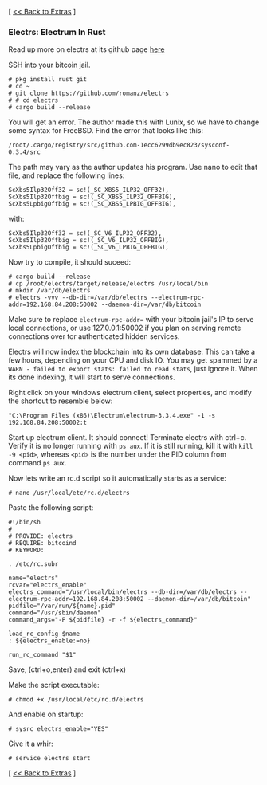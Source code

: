 [ [<< Back to Extras](https://github.com/seth586/guides/blob/master/FreeNAS/extras.md) ]

### Electrs: Electrum In Rust

Read up more on electrs at its github page [here](https://github.com/romanz/electrs)

SSH into your bitcoin jail. 

```
# pkg install rust git
# cd ~
# git clone https://github.com/romanz/electrs
# # cd electrs
# cargo build --release
```
You will get an error. The author made this with Lunix, so we have to change some syntax for FreeBSD. Find the error that looks like this:
```
/root/.cargo/registry/src/github.com-1ecc6299db9ec823/sysconf-0.3.4/src
```
The path may vary as the author updates his program. Use nano to edit that file, and replace the following lines:
```
ScXbs5Ilp32Off32 = sc!(_SC_XBS5_ILP32_OFF32),
ScXbs5Ilp32Offbig = sc!(_SC_XBS5_ILP32_OFFBIG),
ScXbs5LpbigOffbig = sc!(_SC_XBS5_LPBIG_OFFBIG),
```
with:
```
ScXbs5Ilp32Off32 = sc!(_SC_V6_ILP32_OFF32),
ScXbs5Ilp32Offbig = sc!(_SC_V6_ILP32_OFFBIG),
ScXbs5LpbigOffbig = sc!(_SC_V6_LPBIG_OFFBIG),
```

Now try to compile, it should suceed:
```
# cargo build --release
# cp /root/electrs/target/release/electrs /usr/local/bin
# mkdir /var/db/electrs
# electrs -vvv --db-dir=/var/db/electrs --electrum-rpc-addr=192.168.84.208:50002 --daemon-dir=/var/db/bitcoin
```
Make sure to replace `electrum-rpc-addr=` with your bitcoin jail's IP to serve local connections, or use 127.0.0.1:50002 if you plan on serving remote connections over tor authenticated hidden services.

Electrs will now index the blockchain into its own database. This can take a few hours, depending on your CPU and disk IO. You may get spammed by a `WARN - failed to export stats: failed to read stats`, just ignore it. When its done indexing, it will start to serve connections.

Right click on your windows electrum client, select properties, and modify the shortcut to resemble below:
```
"C:\Program Files (x86)\Electrum\electrum-3.3.4.exe" -1 -s 192.168.84.208:50002:t
```
Start up electrum client. It should connect! Terminate electrs with ctrl+c. Verify it is no longer running with `ps aux`. If it is still running, kill it with `kill -9 <pid>`, whereas `<pid>` is the number under the PID column from command `ps aux`. 

Now lets write an rc.d script so it automatically starts as a service:

```
# nano /usr/local/etc/rc.d/electrs
```

Paste the following script:
```
#!/bin/sh
#
# PROVIDE: electrs
# REQUIRE: bitcoind
# KEYWORD:

. /etc/rc.subr

name="electrs"
rcvar="electrs_enable"
electrs_command="/usr/local/bin/electrs --db-dir=/var/db/electrs --electrum-rpc-addr=192.168.84.208:50002 --daemon-dir=/var/db/bitcoin"
pidfile="/var/run/${name}.pid"
command="/usr/sbin/daemon"
command_args="-P ${pidfile} -r -f ${electrs_command}"

load_rc_config $name
: ${electrs_enable:=no}

run_rc_command "$1"
```
Save, (ctrl+o,enter) and exit (ctrl+x)

Make the script executable:
```
# chmod +x /usr/local/etc/rc.d/electrs
```
And enable on startup:
```
# sysrc electrs_enable="YES"
```
Give it a whir:
```
# service electrs start
```
[ [<< Back to Extras](https://github.com/seth586/guides/blob/master/FreeNAS/extras.md) ]
